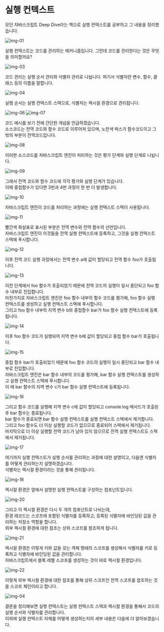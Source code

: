 # 실행 컨텍스트

모던 자바스크립트 Deep Dive라는 책으로 실행 컨텍스트를 공부하고 그 내용을 정리했습니다.

![img-01](https://user-images.githubusercontent.com/81365896/128695063-478f6b64-9492-4043-9c30-cad6d2d80667.png)

실행 컨텍스트는 코드를 관리하는 메커니즘입니다. 그런데 코드를 관리한다는 것은 무엇을 의미할까요?

![img-03](https://user-images.githubusercontent.com/81365896/128695069-242e0394-e2d5-40d6-a30c-3fcbff0b5921.png)

코드 관리는 실행 순서 관리와 식별자 관리로 나뉩니다. 여기서 식별자란 변수, 함수, 클래스 등의 이름을 말합니다.

![img-04](https://user-images.githubusercontent.com/81365896/128695075-ba1cf914-d8c2-48b3-88e5-92d817b4dce5.png)

실행 순서는 실행 컨텍스트 스택으로, 식별자는 렉시컬 환경으로 관리됩니다.

![img-06](https://user-images.githubusercontent.com/81365896/128695080-6b20fd05-6d17-4b52-8d5c-5d9dd7c80412.png)
![img-07](https://user-images.githubusercontent.com/81365896/128695086-992bde95-9189-441a-928e-f05e6d953f29.png)

코드 예시를 보기 전에 간단한 개념을 언급하겠습니다.  
소스코드는 전역 코드와 함수 코드로 이루어져 있으며, 노란색 박스가 함수코드이고 그 밖의 부분이 전역코드입니다.

![img-08](https://user-images.githubusercontent.com/81365896/128695096-7ed2043a-dec5-48e2-8818-3a38c84de089.png)

이러한 소스코드를 자바스크립트 엔진이 처리하는 것은 평가 단계와 실행 단계로 나뉩니다.

![img-09](https://user-images.githubusercontent.com/81365896/128695099-a0d6c449-8025-4f01-81d3-bad5e5960935.png)

그래서 전역 코드와 함수 코드에 각각 평가와 실행 단계가 있습니다.  
이때 중첩함수가 있다면 3번과 4번 과정이 한 번 더 발생합니다.

![img-10](https://user-images.githubusercontent.com/81365896/128695104-d1a8409b-000d-4bc2-9b9c-8840f256a970.png)

자바스크립트 엔진이 코드를 처리하는 과정에는 실행 컨텍스트 스택이 사용됩니다.

![img-11](https://user-images.githubusercontent.com/81365896/128695107-2686ddac-7bf8-4f04-9061-aaf66024e558.png)

빨간색 화살표로 표시된 부분은 전역 변수와 전역 함수의 선언입니다.  
자바스크립트 엔진이 이것들을 전역 실행 컨텍스트에 등록하고, 그것을 실행 컨텍스트 스택에 푸시합니다.

![img-12](https://user-images.githubusercontent.com/81365896/128695117-58d89b3c-2773-4654-a649-7906d56e8c9a.png)

이후 전역 코드 실행 과정에서는 전역 변수 a에 값이 할당되고 전역 함수 foo가 호출됩니다.

![img-13](https://user-images.githubusercontent.com/81365896/128695120-1b174eda-552c-4356-99dc-003b20fb577f.png)

이전 단계에서 foo 함수가 호출되었기 때문에 전역 코드의 실행이 일시 중단되고 foo 함수 내부로 진입합니다.  
마찬가지로 자바스크립트 엔진은 foo 함수 내부의 함수 코드를 평가해, foo 함수 실행 컨텍스트를 생성하고 실행 컨텍스트 스택에 푸시합니다.  
그리고 foo 함수 내부의 지역 변수 b와 중첩함수 bar가 foo 함수 실행 컨텍스트에 등록됩니다.

![img-14](https://user-images.githubusercontent.com/81365896/128695130-0f8bfbe1-29a7-4fca-b95d-0f59507a85dd.png)

이후 foo 함수 코드가 실행되어 지역 변수 b에 값이 할당되고 중첩 함수 bar가 호출됩니다.

![img-15](https://user-images.githubusercontent.com/81365896/128695131-a6b83b37-2072-406a-abf4-3e4fa4601b17.png)

중첩 함수 bar가 호출되었기 때문에 foo 함수 코드의 실행이 일시 중단되고 bar 함수 내부로 진입합니다.  
자바스크립트 엔진은 bar 함수 내부의 코드를 평가해, bar 함수 실행 컨텍스트를 생성하고 실행 컨텍스트 스택에 푸시합니다.  
이 때 bar 함수의 지역 변수 c가 bar 함수 실행 컨텍스트에 등록됩니다.

![img-16](https://user-images.githubusercontent.com/81365896/128695137-cef37bdd-978e-4a12-98ec-d73f6940e592.png)

그리고 함수 코드를 실행해 지역 변수 c에 값이 할당되고 console.log 메서드가 호출된 후 bar 함수는 종료됩니다.  
bar 함수가 종료되면 bar 함수 실행 컨텍스트를 실행 컨텍스트 스택에서 제거합니다.  
그리고 foo 함수도 더 이상 실행할 코드가 없으므로 종료되어 스택에서 제거됩니다.  
마지막으로 더 이상 실행할 전역 코드가 남아 있지 않으므로 전역 실행 컨텍스트도 스택에서 제거됩니다.

![img-17](https://user-images.githubusercontent.com/81365896/128695151-582193ba-d287-4db1-91ed-eb7209adb5d8.png)

여기까지 실행 컨텍스트가 실행 순서를 관리하는 과정에 대한 설명이고, 다음엔 식별자를 어떻게 관리하는지 설명하겠습니다.  
식별자는 렉시컬 환경이라는 것을 통해 관리됩니다.

![img-18](https://user-images.githubusercontent.com/81365896/128695155-1dccff2f-1951-4d5a-901b-9a56c1bbf611.png)

렉시컬 환경은 앞에서 설명한 실행 컨텍스트를 구성하는 컴포넌트입니다.

![img-20](https://user-images.githubusercontent.com/81365896/128695161-4ed30f6b-d619-4ea8-9a4a-03a538a9b8f0.png)

그리고 이 렉시컬 환경은 다시 두 개의 컴포넌트로 나뉘는데,  
환경 레코드는 스코프에 포함된 식별자를 등록하고, 등록된 식별자에 바인딩된 값을 관리하는 저장소 역할을 합니다.  
외부 렉시컬 환경에 대한 참조는 상위 스코프를 참조하게 됩니다.

![img-21](https://user-images.githubusercontent.com/81365896/128695171-807501e1-eaf9-488a-8a12-f5a96569ddfa.png)

렉시컬 환경은 이렇게 키와 값을 갖는 객체 형태의 스코프를 생성해서 식별자를 키로 등록하고 식별자에 바인딩된 값을 관리합니다.  
자바스크립트에서 블록 레벨 스코프를 생성하는 것이 바로 렉시컬 환경입니다.

![img-22](https://user-images.githubusercontent.com/81365896/128695179-756b5c39-ecf5-4ed2-a452-1a72e23b0fb0.png)

이렇게 외부 렉시컬 환경에 대한 참조를 통해 상위 스코프인 전역 스코프를 참조하는 것을 스코프 체인이라고 합니다.

![img-04](https://user-images.githubusercontent.com/81365896/128695075-ba1cf914-d8c2-48b3-88e5-92d817b4dce5.png)

결론을 정리해보면 실행 컨텍스트는 실행 컨텍스트 스택과 렉시컬 환경을 통해서 코드의 실행 순서와 식별자를 관리합니다.  
이외에 실행 컨텍스트 자체를 어떻게 생성하는지의 세부 내용은 다음에 더 알아보겠습니다.
